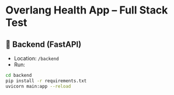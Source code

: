 # Overlang Health App – Full Stack Test

## 🧠 Backend (FastAPI)
- Location: `/backend`
- Run: 
```bash
cd backend
pip install -r requirements.txt
uvicorn main:app --reload

